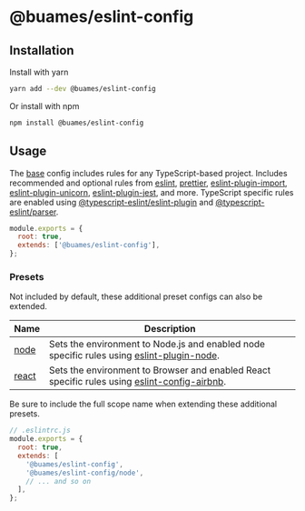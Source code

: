 # @buames/eslint-config

## Installation

Install with yarn

```sh
yarn add --dev @buames/eslint-config
```

Or install with npm

```sh
npm install @buames/eslint-config
```

## Usage

The [base] config includes rules for any TypeScript-based project. Includes recommended and optional
rules from [eslint], [prettier], [eslint-plugin-import], [eslint-plugin-unicorn],
[eslint-plugin-jest], and more. TypeScript specific rules are enabled using
[@typescript-eslint/eslint-plugin] and [@typescript-eslint/parser].

```js
module.exports = {
  root: true,
  extends: ['@buames/eslint-config'],
};
```

### Presets

Not included by default, these additional preset configs can also be extended.

| Name    | Description                                                                                    |
| ------- | ---------------------------------------------------------------------------------------------- |
| [node]  | Sets the environment to Node.js and enabled node specific rules using [eslint-plugin-node].    |
| [react] | Sets the environment to Browser and enabled React specific rules using [eslint-config-airbnb]. |

Be sure to include the full scope name when extending these additional presets.

```js
// .eslintrc.js
module.exports = {
  root: true,
  extends: [
    '@buames/eslint-config',
    '@buames/eslint-config/node',
    // ... and so on
  ],
};
```

[base]: src/base.ts
[node]: src/node.ts
[react]: src/react.ts
[eslint]: https://eslint.org
[eslint-config-airbnb]: https://github.com/airbnb/javascript
[eslint-plugin-import]: https://github.com/benmosher/eslint-plugin-import
[eslint-plugin-jest]: https://github.com/jest-community/eslint-plugin-jest
[eslint-plugin-node]: https://github.com/mysticatea/eslint-plugin-node
[eslint-plugin-unicorn]: https://github.com/sindresorhus/eslint-plugin-unicorn
[prettier]: https://prettier.io
[@typescript-eslint/parser]: https://github.com/typescript-eslint/typescript-eslint
[@typescript-eslint/eslint-plugin]: https://github.com/typescript-eslint/typescript-eslint
